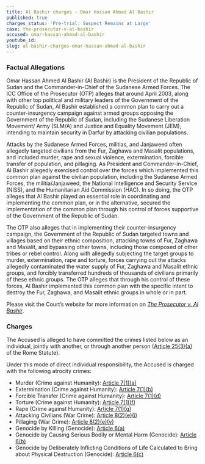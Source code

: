 ```yaml
---
title: Al Bashir charges - Omar Hassan Ahmad Al Bashir
published: true
charges_status: 'Pre-trial: Suspect Remains at Large'
case: the-prosecutor-v-al-bashir
accused: omar-hassan-ahmad-al-bashir
youtube_id:
slug: al-bashir-charges-omar-hassan-ahmad-al-bashir
---
```



### Factual Allegations

Omar Hassan Ahmed Al Bashir (Al Bashir) is the President of the Republic of Sudan and the Commander-in-Chief of the Sudanese Armed Forces. The ICC Office of the Prosecutor (OTP) alleges that around April 2003, along with other top political and military leaders of the Government of the Republic of Sudan, Al Bashir established a common plan to carry out a counter-insurgency campaign against armed groups opposing the Government of the Republic of Sudan, including the Sudanese Liberation Movement/ Army (SLM/A) and Justice and Equality Movement (JEM), intending to maintain security in Darfur by attacking civilian populations.

Attacks by the Sudanese Armed Forces, militias, and Janjaweed often allegedly targeted civilians from the Fur, Zaghawa and Masalit populations, and included murder, rape and sexual violence, extermination, forcible transfer of population, and pillaging. As President and Commander-in-Chief, Al Bashir allegedly exercised control over the forces which implemented this common plan against the civilian population, including the Sudanese Armed Forces, the militia/Janjaweed, the National Intelligence and Security Service (NISS), and the Humanitarian Aid Commission (HAC). In so doing, the OTP alleges that Al Bashir played an essential role in coordinating and implementing the common plan, or in the alternative, secured the implementation of the common plan through his control of forces supportive of the Government of the Republic of Sudan.

The OTP also alleges that in implementing their counter-insurgency campaign, the Government of the Republic of Sudan targeted towns and villages based on their ethnic composition, attacking towns of Fur, Zaghawa and Masalit, and bypassing other towns, including those composed of other tribes or rebel control. Along with allegedly subjecting the target groups to murder, extermination, rape and torture, forces carrying out the attacks allegedly contaminated the water supply of Fur, Zaghawa and Masalit ethnic groups, and forcibly transferred hundreds of thousands of civilians primarily of these ethnic groups. The OTP alleges that through his control of these forces, Al Bashir implemented this common plan with the specific intent to destroy the Fur, Zaghawa, and Masalit ethnic groups in whole or in part.

Please visit the Court’s website for more information on *[The Prosecutor v. Al Bashir](https://www.icc-cpi.int/darfur/albashir)*.

### Charges

The Accused is alleged to have committed the crimes listed below as an individual, jointly with another, or through another person ([Article 25(3)(a)](https://www.casematrixnetwork.org/case-m/klamberg-commentary/rome-statute/#c1198) of the Rome Statute).

Under this mode of direct individual responsibility, the Accused is charged with the following atrocity crimes:

* Murder (Crime against Humanity):&nbsp;[Article 7(1)(a)](http://www.casematrixnetwork.org/cmn-knowledge-hub/klamberg-commentary/elements-of-crime/#c2286)
* Extermination (Crime against Humanity):&nbsp;[Article 7(1)(b)](http://www.casematrixnetwork.org/cmn-knowledge-hub/klamberg-commentary/elements-of-crime/#c2287)
* Forcible Transfer (Crime against Humanity):&nbsp;[Article 7(1)(d)](http://www.casematrixnetwork.org/cmn-knowledge-hub/klamberg-commentary/elements-of-crime/#c2289)
* Torture (Crime against Humanity):&nbsp;[Article 7(1)(f)](http://www.casematrixnetwork.org/cmn-knowledge-hub/klamberg-commentary/elements-of-crime/#c2291)
* Rape (Crime against Humanity):&nbsp;[Article 7(1)(g)](http://www.casematrixnetwork.org/cmn-knowledge-hub/klamberg-commentary/elements-of-crime/#c2292)
* Attacking Civilians (War Crime):&nbsp;[Article 8(2)(e)(i)](http://www.casematrixnetwork.org/cmn-knowledge-hub/klamberg-commentary/elements-of-crime/#c2367)
* Pillaging (War Crime):&nbsp;[Article 8(2)(e)(v)](http://www.casematrixnetwork.org/cmn-knowledge-hub/klamberg-commentary/elements-of-crime/#c2371)
* Genocide by Killing (Genocide):&nbsp;[Article 6(a)](http://www.casematrixnetwork.org/cmn-knowledge-hub/klamberg-commentary/elements-of-crime/#c2280)
* Genocide by Causing Serious Bodily or Mental Harm (Genocide): [Article 6(b)](http://www.casematrixnetwork.org/cmn-knowledge-hub/klamberg-commentary/elements-of-crime/#c2281)
* Genocide by Deliberately Inflicting Conditions of Life Calculated to Bring about Physical Destruction (Genocide): [Article 6(c)](http://www.casematrixnetwork.org/cmn-knowledge-hub/klamberg-commentary/elements-of-crime/#c2282)
